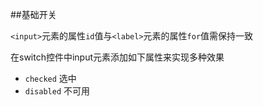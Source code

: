 ##基础开关

`<input>`元素的属性`id`值与`<label>`元素的属性`for`值需保持一致

在switch控件中input元素添加如下属性来实现多种效果

- `checked` 选中
- `disabled` 不可用